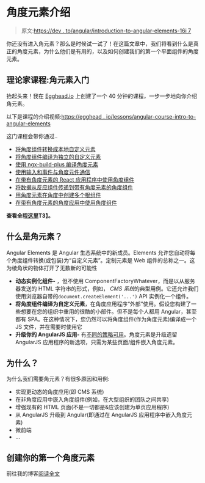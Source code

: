 # 角度元素介绍

> 原文:[https://dev . to/angular/introduction-to-angular-elements-16i 7](https://dev.to/angular/introduction-to-angular-elements-16i7)

你还没有进入角元素？那么是时候试一试了！在这篇文章中，我们将看到什么是真正的角度元素，为什么他们是有用的，以及如何创建我们的第一个平面组件的角度元素。

## [](#egghead-course-getting-started-with-angular-elements)理论家课程:角元素入门

抬起头来！我在 [Egghead.io](https://egghead.io/courses/getting-started-with-angular-elements) 上创建了一个 40 分钟的课程，一步一步地向你介绍角元素。

以下是课程的介绍视频:[https://egghead . io/lessons/angular-course-intro-to-angular-elements](https://egghead.io/lessons/angular-course-intro-to-angular-elements)

这门课程会带你通过..

*   [将角度组件转换成本地自定义元素](https://egghead.io/lessons/angular-transform-an-angular-component-into-a-native-custom-element)
*   [将角度组件编译为独立的自定义元素](https://egghead.io/lessons/angular-compile-an-angular-component-as-standalone-custom-elements)
*   [使用 ngx-build-plus 编译角度元素](https://egghead.io/lessons/angular-use-ngx-build-plus-to-compile-angular-elements)
*   [使用输入和事件与角度元件通信](https://egghead.io/lessons/angular-communicate-with-angular-elements-using-inputs-and-events)
*   [在带有角度元素的 React 应用程序中使用角度组件](https://egghead.io/lessons/react-use-an-angular-component-inside-a-react-app-with-angular-elements)
*   [将数据从反应组件传递到带有角度元素的角度组件](https://egghead.io/lessons/react-pass-data-from-a-react-component-to-an-angular-component-with-angular-elements)
*   [用角度元素在角度中创建多个根组件](https://egghead.io/lessons/angular-create-multiple-root-components-in-angular-with-angular-elements)
*   [在带有角度元素的角度应用中使用角度组件](https://egghead.io/lessons/angular-use-angular-components-in-angularjs-applications-with-angular-elements)

**查看全程[这里](https://egghead.io/courses/getting-started-with-angular-elements)T3】。**

## [](#what-are-angular-elements)什么是角元素？

Angular Elements 是 Angular 生态系统中的新成员。Elements 允许您自动将每个角度组件转换(或包装)为“自定义元素”。定制元素是 Web 组件的总称之一。这为棱角状的物体打开了无数新的可能性

*   **动态实例化组件-** ，但不使用 ComponentFactoryWhatever，而是以从服务器发送的 HTML 字符串的形式，例如， *CMS 系统*的典型用例。它还允许我们使用浏览器自带的`document.createElement('...')` API 实例化一个组件。
*   **将角度组件编译为自定义元素**，在角度应用程序“外部”使用。假设您构建了一些想要在您的组织中重用的很酷的小部件。但不是每个人都用 Angular，甚至都有 SPA。在这种情况下，您仍然可以将角度组件(作为角度元素)编译成一个 JS 文件，并在需要时使用它
*   **升级你的 AngularJS 应用-** 有[不同的策略可用](https://github.com/angular/ngMigration-Forum/wiki/Migration-Paths-Overview)。角度元素是升级遗留 AngularJS 应用程序的新选项，只需为某些页面/组件嵌入角度元素。

## [](#why)为什么？

为什么我们需要角元素？有很多原因和用例:

*   实现更动态的角度应用(即 CMS 系统)
*   在非角度应用中嵌入角度组件(例如，在大型组织的团队之间共享)
*   增强现有的 HTML 页面(不是一切都是&应该创建为单页应用程序)
*   从 AngularJS 升级到 Angular(即通过在 AngularJS 应用程序中嵌入角度元素)
*   微前端
*   ...

## [](#creating-your-first-angular-element)创建你的第一个角度元素

前往我的博客[阅读全文](https://juristr.com/blog/2019/04/intro-to-angular-elements/?utm_source=devto&utm_medium=crosspost)